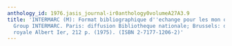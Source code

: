 ```yaml
---
anthology_id: 1976.jasis_journal-ir0anthology0volumeA27A3.9
title: 'INTERMARC (M): Format bibliographique d''echange pour les mon ographies: manuel.
  Group INTERMARC. Paris: diffusion Bibliotheque nationale; Brussels: diffusion Bibliotheque
  royale Albert Ier, 212 p. (1975). (ISBN 2-7177-1206-2)'
---
```

